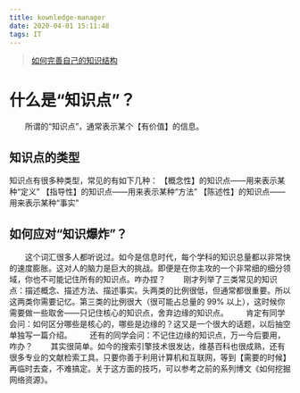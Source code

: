 ```yaml
---
title: kownledge-manager
date: 2020-04-01 15:11:48
tags: IT
---
```


>[如何完善自己的知识结构](https://program-think.blogspot.com/2013/09/knowledge-structure.html)
# 什么是“知识点”？

　　所谓的“知识点”，通常表示某个【有价值】的信息。

## 知识点的类型

知识点有很多种类型，常见的有如下几种：
【概念性】的知识点——用来表示某种“定义”
【指导性】的知识点——用来表示某种“方法”
【陈述性】的知识点——用来表示某种“事实”

## 如何应对“知识爆炸”？

　　这个词汇很多人都听说过。如今是信息时代，每个学科的知识总量都以非常快的速度膨胀。这对人的脑力是巨大的挑战。即便是在你主攻的一个非常细的细分领域，你也不可能记住所有的知识点。咋办捏？
　　刚才列举了三类常见的知识点：描述概念、描述方法、描述事实。头两类的比例很低，但通常都很重要。所以这两类你需要记忆。第三类的比例很大（很可能占总量的 99% 以上），这时候你需要做一些取舍——只记住核心的知识点，舍弃边缘的知识点。
　　肯定有同学会问：如何区分哪些是核心的，哪些是边缘的？这又是一个很大的话题，以后抽空单独写一篇介绍。
　　还有的同学会问：不记住边缘的知识点，万一今后要用，咋办？
　　其实很简单。如今的搜索引擎技术很发达，维基百科也很成熟，还有很多专业的文献检索工具。只要你善于利用计算机和互联网，等到【需要的时候】再临时去查，不难搞定。关于这方面的技巧，可以参考之前的系列博文《如何挖掘网络资源》。

